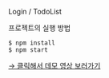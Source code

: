 Login / TodoList

프로젝트의 실행 방법
```
$ npm install
$ npm start
```

[→ 클릭해서 데모 영상 보러가기](https://suziech.github.io/wanted-pre-onboarding-frontend/)

